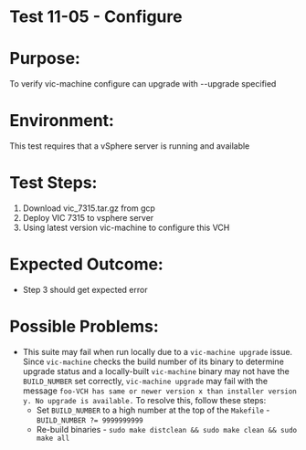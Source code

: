 Test 11-05 - Configure
=======

# Purpose:
To verify vic-machine configure can upgrade with --upgrade specified

# Environment:
This test requires that a vSphere server is running and available

# Test Steps:
1. Download vic_7315.tar.gz from gcp
2. Deploy VIC 7315 to vsphere server
3. Using latest version vic-machine to configure this VCH

# Expected Outcome:
* Step 3 should get expected error

# Possible Problems:
* This suite may fail when run locally due to a `vic-machine upgrade` issue. Since `vic-machine` checks the build number of its binary to determine upgrade status and a locally-built `vic-machine` binary may not have the `BUILD_NUMBER` set correctly, `vic-machine upgrade` may fail with the message `foo-VCH has same or newer version x than installer version y. No upgrade is available.` To resolve this, follow these steps:
  * Set `BUILD_NUMBER` to a high number at the top of the `Makefile` - `BUILD_NUMBER ?= 9999999999`
  * Re-build binaries - `sudo make distclean && sudo make clean && sudo make all`
